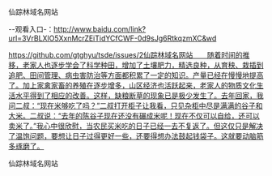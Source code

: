 仙踪林域名网站

--观看入口-：http://www.baidu.com/link?url=3VrBLXlO5XxnMcrZEiTidYCfCWF-0d9sJg6RtkqzmXC&wd

https://github.com/gtghyu/tsde/issues/2仙踪林域名网站　　随着时间的推移，老家人也逐步学会了科学种田，增加了土壤肥力，精选良种，从育秧、栽插到追肥、田间管理、病虫害防治等方面都积累了一定的知识。产量已经在慢慢地提高了。加上家禽家畜的养殖在逐步增多，山区经济也活跃起来，老家人的物质文化生活水平得到了相应的改善。这样，缺粮断草的现象已是极少发生了。去年回家，我问二叔：“现在米够吃了吗？”二叔打开柜子让我看，只见杂柜中尽是满满的谷子和大米。二叔说：“去年的陈谷子现在还没有碾成米呢！现在不仅可以自给，还可以卖米了。”我心中很欣慰，当农民买米吃的日子已经一去不复返了。但这仅只是解决了温饱问题，要想让日子过得更好一些，还要得想办法鼓起钱袋子。这就要动脑筋多琢磨了。

仙踪林域名网站
